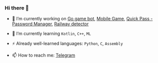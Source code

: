 ### Hi there 👋

- 🔭 I’m currently working on
[Go game bot](https://github.com/grigorevmp/gammaGo), 
[Mobile Game](https://github.com/grigorevmp/LocationGame), 
[Quick Pass - Password Manager](https://github.com/grigorevmp/QuickPass-Mobile-Password-manager), 
[Railway detector](https://github.com/grigorevmp/Railway_recognition)


- 🌱 I’m currently learning `Kotlin`, `C++`, `ML`
- ⚡ Already well-learned languages: `Python`, `C`, `Assembly`
- 📫 How to reach me: [Telegram](https://t.me/grigorevmp)
